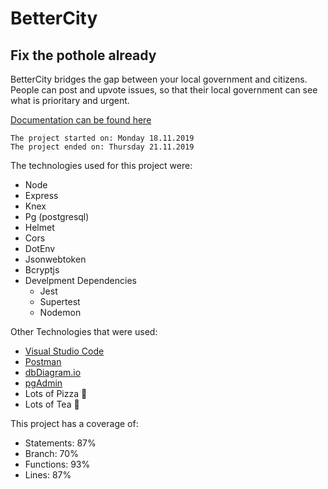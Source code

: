 # BetterCity
## Fix the pothole already

BetterCity bridges the gap between your local government and citizens.
People can post and upvote issues, so that their local government can see what is prioritary and urgent.

[Documentation can be found here](https://better-city.herokuapp.com/api/docs)

`The project started on: Monday 18.11.2019`  
`The project ended on: Thursday 21.11.2019`

The technologies used for this project were:
- Node
- Express
- Knex
- Pg (postgresql)
- Helmet
- Cors
- DotEnv
- Jsonwebtoken
- Bcryptjs
- Develpment Dependencies
    - Jest
    - Supertest
    - Nodemon

Other Technologies that were used:
- [Visual Studio Code](https://code.visualstudio.com/)
- [Postman](https://www.getpostman.com/)
- [dbDiagram.io](https://dbdiagram.io)
- [pgAdmin](https://www.pgadmin.org/)
- Lots of Pizza 🍕
- Lots of Tea 🍵

This project has a coverage of:
- Statements: 87%
- Branch: 70%
- Functions: 93%
- Lines: 87%